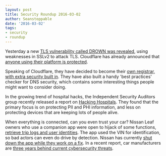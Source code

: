 ```yaml
---
layout: post
title: Security Roundup 2016-03-02
author: Seanstoppable
date: '2016-03-02'
tags:
- security
- roundup
---
```


Yesterday a new [TLS vulnerability called DROWN was revealed](http://bit.ly/1UxAAqe), 
using weaknesses in SSLv2 to attack TLS. Cloudflare has already announced 
that [anyone using their platform is protected](http://bit.ly/1TQipLS).

Speaking of Cloudflare, they have decided to become their [own registrar, with 
extra security built in](https://blog.cloudflare.com/introducing-cloudflare-registrar/). 
They have also built a handy 'best practices' checker for DNS security, which 
contains some interesting things people might want to consider doing.

In the growing trend of hospital hacks, the Independent Security Auditors group 
recently released a report on [Hacking Hospitals](http://bit.ly/21xuJ6s). They 
found that the primary focus is on protecting PII and PHI information, and less 
on protecting devices that are keeping lots of people alive.

When everything is connected, can you even trust your car? Nissan Leaf owners 
who use a companion app were open to hijack of some functions, [retrieve trip 
logs and user identities](http://bit.ly/1TccuCm). 
The app used the VIN for identification, so bad actors can even do drive by 
detection. Nissan has currently [shut down the app while they work on a 
fix](http://engt.co/1TeB4mf). 
In a recent report, car manufacturers are [three years behind current cybersecurity threats](http://bit.ly/1QSqwIJ).
